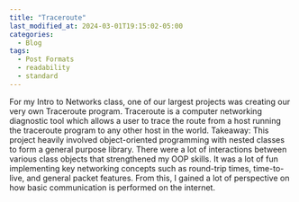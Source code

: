 ```yaml
---
title: "Traceroute"
last_modified_at: 2024-03-01T19:15:02-05:00
categories:
  - Blog
tags:
  - Post Formats
  - readability
  - standard
---
```

For my Intro to Networks class, one of our largest projects was creating our very own Traceroute program.
Traceroute is a computer networking diagnostic tool which allows a user to trace the route from a host running the traceroute program to any other host in the world.
Takeaway:
This project heavily involved object-oriented programming with nested classes to form a general purpose library. There were a lot of interactions between various class objects that strengthened my OOP skills.
It was a lot of fun implementing key networking concepts such as round-trip times, time-to-live, and general packet features. From this, I gained a lot of perspective on how basic communication is performed on the internet.
